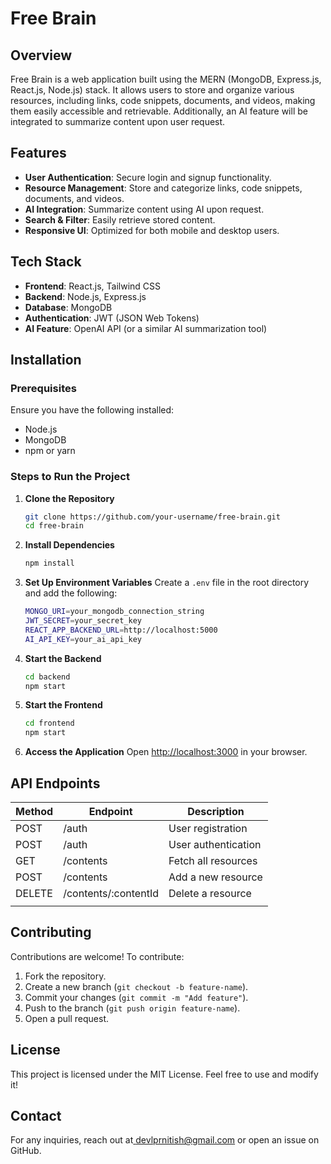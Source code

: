 # Free Brain

## Overview

Free Brain is a web application built using the MERN (MongoDB, Express.js, React.js, Node.js) stack. It allows users to store and organize various resources, including links, code snippets, documents, and videos, making them easily accessible and retrievable. Additionally, an AI feature will be integrated to summarize content upon user request.

## Features

- **User Authentication**: Secure login and signup functionality.
- **Resource Management**: Store and categorize links, code snippets, documents, and videos.
- **AI Integration**: Summarize content using AI upon request.
- **Search & Filter**: Easily retrieve stored content.
- **Responsive UI**: Optimized for both mobile and desktop users.

## Tech Stack

- **Frontend**: React.js, Tailwind CSS
- **Backend**: Node.js, Express.js
- **Database**: MongoDB
- **Authentication**: JWT (JSON Web Tokens)
- **AI Feature**: OpenAI API (or a similar AI summarization tool)

## Installation

### Prerequisites

Ensure you have the following installed:

- Node.js
- MongoDB
- npm or yarn

### Steps to Run the Project

1. **Clone the Repository**

   ```sh
   git clone https://github.com/your-username/free-brain.git
   cd free-brain
   ```

2. **Install Dependencies**

   ```sh
   npm install
   ```

3. **Set Up Environment Variables**
   Create a `.env` file in the root directory and add the following:

   ```sh
   MONGO_URI=your_mongodb_connection_string
   JWT_SECRET=your_secret_key
   REACT_APP_BACKEND_URL=http://localhost:5000
   AI_API_KEY=your_ai_api_key
   ```

4. **Start the Backend**

   ```sh
   cd backend
   npm start
   ```

5. **Start the Frontend**

   ```sh
   cd frontend
   npm start
   ```

6. **Access the Application**
   Open [http://localhost:3000](http://localhost:3000) in your browser.

## API Endpoints

| Method | Endpoint              | Description         |
| ------ | --------------------- | ------------------- |
| POST   | /auth                 | User registration   |
| POST   | /auth                 | User authentication |
| GET    | /contents             | Fetch all resources |
| POST   | /contents             | Add a new resource  |
| DELETE | /contents/\:contentId | Delete a resource   |
|        |                       |                     |

## Contributing

Contributions are welcome! To contribute:

1. Fork the repository.
2. Create a new branch (`git checkout -b feature-name`).
3. Commit your changes (`git commit -m "Add feature"`).
4. Push to the branch (`git push origin feature-name`).
5. Open a pull request.

## License

This project is licensed under the MIT License. Feel free to use and modify it!

## Contact

For any inquiries, reach out at[ devlprnitish@gmail.com](mailto\:your-email@gmail.com) or open an issue on GitHub.

